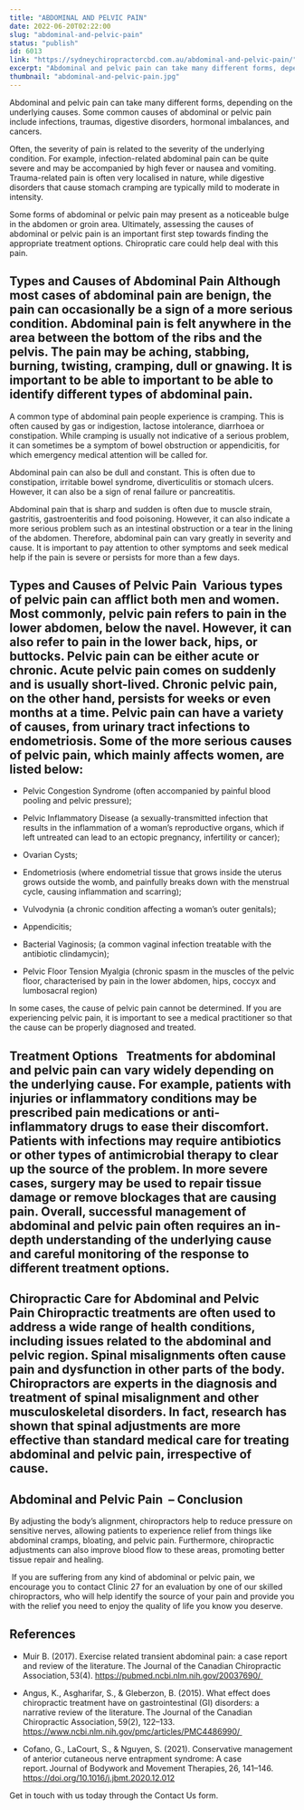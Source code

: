 ```yaml
---
title: "ABDOMINAL AND PELVIC PAIN"
date: 2022-06-20T02:22:00
slug: "abdominal-and-pelvic-pain"
status: "publish"
id: 6013
link: "https://sydneychiropractorcbd.com.au/abdominal-and-pelvic-pain/"
excerpt: "Abdominal and pelvic pain can take many different forms, depending on the underlying causes. Some common causes of abdominal or pelvic pain include infections, traumas, digestive disorders, hormonal imbalances, and cancers. Often, the severity of pain is related to the severity of the underlying condition. For example, infection-related abdominal pain can be quite severe and […]"
thumbnail: "abdominal-and-pelvic-pain.jpg"
---
```


Abdominal and pelvic pain can take many different forms, depending on the underlying causes. Some common causes of abdominal or pelvic pain include infections, traumas, digestive disorders, hormonal imbalances, and cancers. 

Often, the severity of pain is related to the severity of the underlying condition. For example, infection-related abdominal pain can be quite severe and may be accompanied by high fever or nausea and vomiting. Trauma-related pain is often very localised in nature, while digestive disorders that cause stomach cramping are typically mild to moderate in intensity. 

Some forms of abdominal or pelvic pain may present as a noticeable bulge in the abdomen or groin area. Ultimately, assessing the causes of abdominal or pelvic pain is an important first step towards finding the appropriate treatment options. Chiropratic care could help deal with this pain. 

## Types and Causes of Abdominal Pain Although most cases of abdominal pain are benign, the pain can occasionally be a sign of a more serious condition. Abdominal pain is felt anywhere in the area between the bottom of the ribs and the pelvis. The pain may be aching, stabbing, burning, twisting, cramping, dull or gnawing. It is important to be able to important to be able to identify different types of abdominal pain.  

A common type of abdominal pain people experience is cramping. This is often caused by gas or indigestion, lactose intolerance, diarrhoea or constipation. While cramping is usually not indicative of a serious problem, it can sometimes be a symptom of bowel obstruction or appendicitis, for which emergency medical attention will be called for.  

Abdominal pain can also be dull and constant. This is often due to constipation, irritable bowel syndrome, diverticulitis or stomach ulcers. However, it can also be a sign of renal failure or pancreatitis.  

Abdominal pain that is sharp and sudden is often due to muscle strain, gastritis, gastroenteritis and food poisoning. However, it can also indicate a more serious problem such as an intestinal obstruction or a tear in the lining of the abdomen. Therefore, abdominal pain can vary greatly in severity and cause. It is important to pay attention to other symptoms and seek medical help if the pain is severe or persists for more than a few days. 

## Types and Causes of Pelvic Pain  Various types of pelvic pain can afflict both men and women. Most commonly, pelvic pain refers to pain in the lower abdomen, below the navel. However, it can also refer to pain in the lower back, hips, or buttocks. Pelvic pain can be either acute or chronic. Acute pelvic pain comes on suddenly and is usually short-lived. Chronic pelvic pain, on the other hand, persists for weeks or even months at a time. Pelvic pain can have a variety of causes, from urinary tract infections to endometriosis. Some of the more serious causes of pelvic pain, which mainly affects women, are listed below: 

- Pelvic Congestion Syndrome (often accompanied by painful blood pooling and pelvic pressure); 
- Pelvic Inflammatory Disease (a sexually-transmitted infection that results in the inflammation of a woman’s reproductive organs, which if left untreated can lead to an ectopic pregnancy, infertility or cancer); 

- Ovarian Cysts; 
- Endometriosis (where endometrial tissue that grows inside the uterus grows outside the womb, and painfully breaks down with the menstrual cycle, causing inflammation and scarring); 
- Vulvodynia (a chronic condition affecting a woman’s outer genitals); 
- Appendicitis; 
- Bacterial Vaginosis; (a common vaginal infection treatable with the antibiotic clindamycin); 

- Pelvic Floor Tension Myalgia (chronic spasm in the muscles of the pelvic floor, characterised by pain in the lower abdomen, hips, coccyx and lumbosacral region) 

In some cases, the cause of pelvic pain cannot be determined. If you are experiencing pelvic pain, it is important to see a medical practitioner so that the cause can be properly diagnosed and treated.  

## Treatment Options   Treatments for abdominal and pelvic pain can vary widely depending on the underlying cause. For example, patients with injuries or inflammatory conditions may be prescribed pain medications or anti-inflammatory drugs to ease their discomfort. Patients with infections may require antibiotics or other types of antimicrobial therapy to clear up the source of the problem. In more severe cases, surgery may be used to repair tissue damage or remove blockages that are causing pain. Overall, successful management of abdominal and pelvic pain often requires an in-depth understanding of the underlying cause and careful monitoring of the response to different treatment options. 

## Chiropractic Care for Abdominal and Pelvic Pain Chiropractic treatments are often used to address a wide range of health conditions, including issues related to the abdominal and pelvic region. Spinal misalignments often cause pain and dysfunction in other parts of the body. Chiropractors are experts in the diagnosis and treatment of spinal misalignment and other musculoskeletal disorders. In fact, research has shown that spinal adjustments are more effective than standard medical care for treating abdominal and pelvic pain, irrespective of cause.  

## Abdominal and Pelvic Pain  – Conclusion
By adjusting the body’s alignment, chiropractors help to reduce pressure on sensitive nerves, allowing patients to experience relief from things like abdominal cramps, bloating, and pelvic pain. Furthermore, chiropractic adjustments can also improve blood flow to these areas, promoting better tissue repair and healing. 

 If you are suffering from any kind of abdominal or pelvic pain, we encourage you to contact Clinic 27 for an evaluation by one of our skilled chiropractors, who will help identify the source of your pain and provide you with the relief you need to enjoy the quality of life you know you deserve. 

## References 
- Muir B. (2017). Exercise related transient abdominal pain: a case report and review of the literature. The Journal of the Canadian Chiropractic Association, 53(4). https://pubmed.ncbi.nlm.nih.gov/20037690/ 

- Angus, K., Asgharifar, S., & Gleberzon, B. (2015). What effect does chiropractic treatment have on gastrointestinal (GI) disorders: a narrative review of the literature. The Journal of the Canadian Chiropractic Association, 59(2), 122–133. https://www.ncbi.nlm.nih.gov/pmc/articles/PMC4486990/ 

- Cofano, G., LaCourt, S., & Nguyen, S. (2021). Conservative management of anterior cutaneous nerve entrapment syndrome: A case report. Journal of Bodywork and Movement Therapies, 26, 141–146. https://doi.org/10.1016/j.jbmt.2020.12.012 ‌ 

Get in touch with us today through the Contact Us form.

